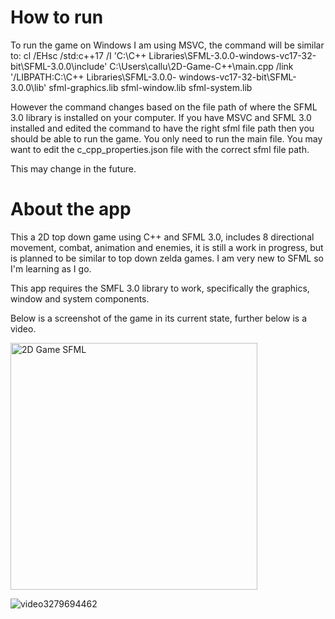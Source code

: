 # How to run
To run the game on Windows I am using MSVC, the command will be similar to:
  cl /EHsc /std:c++17 /I 'C:\C++ Libraries\SFML-3.0.0-windows-vc17-32-bit\SFML-3.0.0\include' C:\Users\callu\2D-Game-C++\main.cpp /link '/LIBPATH:C:\C++ Libraries\SFML-3.0.0-     windows-vc17-32-bit\SFML-3.0.0\lib' sfml-graphics.lib sfml-window.lib sfml-system.lib
  
However the command changes based on the file path of where the SFML 3.0 library is installed on your computer.
If you have MSVC and SFML 3.0 installed and edited the command to have the right sfml file path then you should be able to run the game.
You only need to run the main file.
You may want to edit the c_cpp_properties.json file with the correct sfml file path.

This may change in the future.

# About the app
This a 2D top down game using C++ and SFML 3.0, includes 8 directional movement, combat, animation and enemies, it is still a work in progress, but is planned to be similar to top down zelda games. I am very new to SFML so I'm learning as I go.

This app requires the SMFL 3.0 library to work, specifically the graphics, window and system components.

Below is a screenshot of the game in its current state, further below is a video.

<img width="395" alt="2D Game SFML" src="https://github.com/user-attachments/assets/78444bac-4418-441f-b92b-858ecac660cd" />

![video3279694462](https://github.com/user-attachments/assets/a0c55427-53c4-4239-acf4-ca926e631543)


